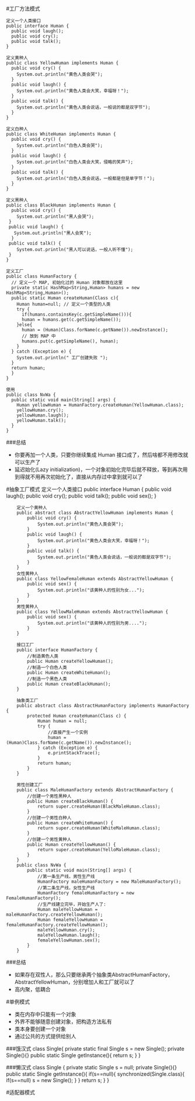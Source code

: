 #工厂方法模式

    定义一个人类接口
    public interface Human {
      public void laugh();
      public void cry();
      public void talk();
    }
    
    定义黄种人
    public class YellowHuman implements Human {
      public void cry() {
        System.out.println("黄色人类会哭");
      }
      public void laugh() {
        System.out.println("黄色人类会大笑，幸福呀！");
      }
      public void talk() {
        System.out.println("黄色人类会说话，一般说的都是双字节");
      }
    }
    
    定义白种人
    public class WhiteHuman implements Human {
      public void cry() {
        System.out.println("白色人类会哭");
      }
      public void laugh() {
        System.out.println("白色人类会大笑，侵略的笑声");
      }
      public void talk() {
        System.out.println("白色人类会说话，一般都是但是单字节！");
      }
    }
    
    定义黑种人
    public class BlackHuman implements Human {
      public void cry() {
        System.out.println("黑人会哭");
     }
     public void laugh() {
       System.out.println("黑人会笑");
      }
     public void talk() {
        System.out.println("黑人可以说话，一般人听不懂");
     }
    }
    
    定义工厂
    public class HumanFactory {
      // 定义一个 MAP, 初始化过的 Human 对象都放在这里
      private static HashMap<String,Human> humans = new HashMap<String,Human>();
      public static Human createHuman(Class c){
        Human human=null; // 定义一个类型的人类
        try {
          if(humans.containsKey(c.getSimpleName())){
          human = humans.get(c.getSimpleName());
        }else{
          human = (Human)Class.forName(c.getName()).newInstance();
          // 放到 MAP 中
          humans.put(c.getSimpleName(), human);
        } 
      } catch (Exception e) {
        System.out.println(" 工厂创建失败 ");
      } 
      return human;
      }
    }
    
    使用
    public class NvWa {
      public static void main(String[] args) {
        Human yellowHuman = HumanFactory.createHuman(YellowHuman.class);
        yellowHuman.cry();
        yellowHuman.laugh();
        yellowHuman.talk();
      }
    }
    
###总结
*   你要再加一个人类，只要你继续集成 Human 接口成了，然后啥都不用修改就可以生产了
*   延迟始化(Lazy initialization)，一个对象初始化完毕后就不释放，等到再次用到得就不用再次初始化了，直接从内存过中拿到就可以了

#抽象工厂模式
      定义一个人类接口
      public interface Human {
          public void laugh();
          public void cry();
          public void talk();
          public void sex();
      }
        
        定义一个黄种人
        public abstract class AbstractYellowHuman implements Human {
            public void cry() {
                System.out.println("黄色人类会哭");
            }
            public void laugh() {
                System.out.println("黄色人类会大笑，幸福呀！");
            }
            public void talk() {
                System.out.println("黄色人类会说话，一般说的都是双字节");
            }
        }
        女性黄种人
        public class YellowFemaleHuman extends AbstractYellowHuman {
            public void sex() {
                System.out.println("该黄种人的性别为女...");
            }
        }
        男性黄种人
        public class YellowMaleHuman extends AbstractYellowHuman {
            public void sex() {
                System.out.println("该黄种人的性别为男....");
            }
        }
        
        接口工厂
        public interface HumanFactory {
            //制造黄色人类
            public Human createYellowHuman();
            //制造一个白色人类
            public Human createWhiteHuman();
            //制造一个黑色人类
            public Human createBlackHuman();
        }
        
        抽象类工厂
        public abstract class AbstractHumanFactory implements HumanFactory {
            protected Human createHuman(Class c) {
                Human human = null;
                try {
                    //直接产生一个实例
                    human = (Human)Class.forName(c.getName()).newInstance();
                } catch (Exception e) {
                    e.printStackTrace();
                }
                return human;
            }
        }
        
        男性创建工厂
        public class MaleHumanFactory extends AbstractHumanFactory {
            //创建一个男性黑种人
            public Human createBlackHuman() {
                return super.createHuman(BlackMaleHuman.class);
            }
            //创建一个男性白种人
            public Human createWhiteHuman() {
                return super.createHuman(WhiteMaleHuman.class);
            }
            //创建一个男性黄种人
            public Human createYellowHuman() {
                return super.createHuman(YelloMaleHuman.class);
            }
        }
        public class NvWa {
            public static void main(String[] args) {
                //第一条生产线，男性生产线
                HumanFactory maleHumanFactory = new MaleHumanFactory();
                //第二条生产线，女性生产线
                HumanFactory femaleHumanFactory = new FemaleHumanFactory();
                //生产线建立完毕，开始生产人了:
                Human maleYellowHuman = maleHumanFactory.createYellowHuman();
                Human femaleYellowHuman = femaleHumanFactory.createYellowHuman();
                maleYellowHuman.cry();
                maleYellowHuman.laugh();
                femaleYellowHuman.sex();
            }
        }

###总结
*   如果存在双性人，那么只要继承两个抽象类AbstractHumanFactory，AbstractYellowHuman，分别增加人和工厂就可以了
*   高内聚，低耦合

#单例模式

*   类在内存中只能有一个对象
*   外界不能够随意创建对象，把构造方法私有
*   类本身要创建一个对象
*   通过公共的方式提供给别人

###饿汉式
        class Single{
        	private static final Single s = new Single();
        	private Single(){}
        	public static Single getInstance(){
        		return s;
        	}
        }

###懒汉式
        class Single {
        	private static Single s = null;
        	private Single(){}
        	public static  Single getInstance(){
        		if(s==null){
        			synchronized(Single.class){
        				if(s==null)
        					s = new Single();
        			}
        		}
        		return s;
        	}
        }

#适配器模式
